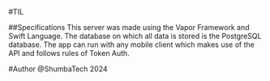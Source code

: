 #TIL 

##Specifications
This server was made using the Vapor Framework and Swift Language. The database on which all data is stored is the  PostgreSQL database. The app can run with any mobile client which makes use of the API and follows rules of Token Auth.

#Author 
@ShumbaTech 2024
